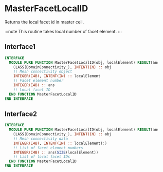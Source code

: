 # MasterFacetLocalID

Returns the local facet id in master cell.

:::note
This routine takes local number of facet element.
:::

## Interface1

```fortran
INTERFACE
  MODULE PURE FUNCTION MasterFacetLocalID(obj, localElement) RESULT(ans)
    CLASS(DomainConnectivity_), INTENT(IN) :: obj
    !! Mesh connectivity object
    INTEGER(I4B), INTENT(IN) :: localElement
    !! Facet element number
    INTEGER(I4B) :: ans
    !! Local facet ID
  END FUNCTION MasterFacetLocalID
END INTERFACE
```

## Interface2

```fortran
INTERFACE
  MODULE PURE FUNCTION MasterFacetLocalID(obj, localElement) RESULT(ans)
    CLASS(DomainConnectivity_), INTENT(IN) :: obj
    !! Mesh connectivity data
    INTEGER(I4B), INTENT(IN) :: localElement(:)
    !! List of facet element numbers
    INTEGER(I4B) :: ans(SIZE(localElement))
    !! List of local facet IDs
  END FUNCTION MasterFacetLocalID
END INTERFACE
```
